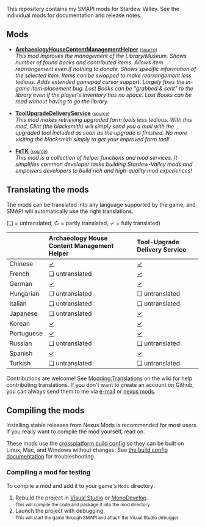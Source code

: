 This repository contains my SMAPI mods for Stardew Valley. See the individual mods for documentation and release notes.

## Mods
* **[ArchaeologyHouseContentManagementHelper](http://www.nexusmods.com/stardewvalley/mods/2804)** <small>([source](ArchaeologyHouseContentManagementHelper))</small>  
  _This mod improves the management of the Library/Museum. Shows number of found books and contributed items. 
  Allows item rearrangement even if nothing to donate. Shows specific information of the selected item. 
  Items can be swapped to make rearrangement less tedious. Adds extended gamepad cursor support. 
  Largely fixes the in-game item-placement bug.
  Lost Books can be "grabbed & sent" to the library even if the player's inventory has no space.
  Lost Books can be read without having to go the library._
  
* **[ToolUpgradeDeliveryService](http://www.nexusmods.com/stardewvalley/mods/2938)** <small>([source](ToolUpgradeDeliveryService))</small>  
  _This mod makes retrieving upgraded farm tools less tedious. With this mod, Clint (the blacksmith) will simply send you a mail with the
  upgraded tool included as soon as the upgrade is finished. No more visiting the blacksmith simply to get your improved farm tool!_
  
* **[FeTK](https://www.nexusmods.com/stardewvalley/mods/4403)** <small>([source](FeTK))</small>  
   _This mod is a collection of helper functions and mod services. It simplifies common developer tasks building Stardew-Valley mods and empowers developers to build rich 
   and high-quality mod experiences!_
  
## Translating the mods
The mods can be translated into any language supported by the game, and SMAPI will automatically
use the right translations.

(❑ = untranslated, ↻ = partly translated, ✓ = fully translated)

&nbsp;     | Archaeology House Content Management Helper    | Tool-Upgrade Delivery Service    |
---------- | :--------------------------------------------- | :------------------------------- |
Chinese    | [✓](ArchaeologyHouseContentManagementHelper/i18n/zh.json) | [✓](ToolUpgradeDeliveryService/i18n/zh.json) 
French     | ❑ untranslated                                            | [✓](ToolUpgradeDeliveryService/i18n/fr.json)
German     | [✓](ArchaeologyHouseContentManagementHelper/i18n/de.json) | [✓](ToolUpgradeDeliveryService/i18n/de.json)
Hungarian  | ❑ untranslated                                            | ❑ untranslated 
Italian    | ❑ untranslated                                            | ❑ untranslated 
Japanese   | ❑ untranslated                                            | [✓](ToolUpgradeDeliveryService/i18n/ja.json) 
Korean     | [✓](ArchaeologyHouseContentManagementHelper/i18n/ko.json) | [✓](ToolUpgradeDeliveryService/i18n/ko.json) 
Portuguese | [✓](ArchaeologyHouseContentManagementHelper/i18n/pt.json) | [✓](ToolUpgradeDeliveryService/i18n/pt.json)      
Russian    | ❑ untranslated                                            | ❑ untranslated 
Spanish    | [✓](ArchaeologyHouseContentManagementHelper/i18n/es.json) | [✓](ToolUpgradeDeliveryService/i18n/es.json) 
Turkish    | ❑ untranslated                                            | ❑ untranslated 

Contributions are welcome! See [Modding:Translations](https://stardewvalleywiki.com/Modding:Translations) on the wiki for help contributing translations.
If you don't want to create an account on Github, you can always send them to me via [e-mail](mailto:felixdev91@gmail.com) or [nexus mods](https://www.nexusmods.com/users/58769686).

## Compiling the mods
Installing stable releases from Nexus Mods is recommended for most users. If you really want to
compile the mod yourself, read on.

These mods use the [crossplatform build config](https://www.nuget.org/packages/Pathoschild.Stardew.ModBuildConfig)
so they can be built on Linux, Mac, and Windows without changes. See [the build config documentation](https://www.nuget.org/packages/Pathoschild.Stardew.ModBuildConfig)
for troubleshooting.

### Compiling a mod for testing
To compile a mod and add it to your game's `Mods` directory:

1. Rebuild the project in [Visual Studio](https://www.visualstudio.com/vs/community/) or [MonoDevelop](http://www.monodevelop.com/).  
   <small>This will compile the code and package it into the mod directory.</small>
2. Launch the project with debugging.  
   <small>This will start the game through SMAPI and attach the Visual Studio debugger.</small>

